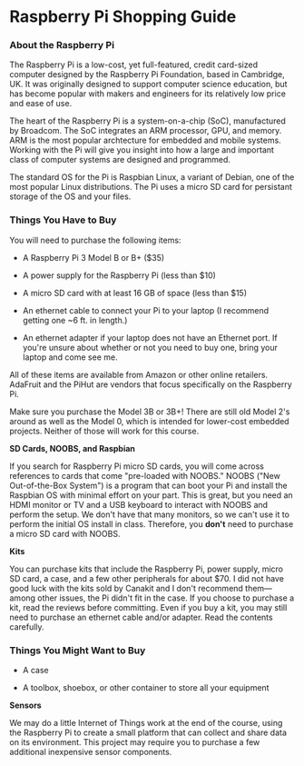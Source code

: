 # Raspberry Pi Shopping Guide

### About the Raspberry Pi

The Raspberry Pi is a low-cost, yet full-featured, credit card-sized computer designed by the Raspberry Pi Foundation, based in Cambridge, UK. It was originally designed to support computer science education, but has become popular with makers and engineers for its relatively low price and ease of use.

The heart of the Raspberry Pi is a system-on-a-chip (SoC), manufactured by Broadcom. The SoC integrates an ARM processor, GPU, and memory. ARM is the most popular archtecture for embedded and mobile systems. Working with the Pi will give you insight into how a large and important class of computer systems are designed and programmed.

The standard OS for the Pi is Raspbian Linux, a variant of Debian, one of the most popular Linux distributions. The Pi uses a micro SD card for persistant storage of the OS and your files.

### Things You Have to Buy

You will need to purchase the following items:

  - A Raspberry Pi 3 Model B or B+ ($35)
  
  - A power supply for the Raspberry Pi (less than $10)
  
  - A micro SD card with at least 16 GB of space (less than $15)

  - An ethernet cable to connect your Pi to your laptop (I recommend getting one ~6 ft. in length.)

  - An ethernet adapter if your laptop does not have an Ethernet port.  If you're unsure about whether or not you need to buy one, bring your laptop and come see me.

All of these items are available from Amazon or other online retailers. AdaFruit and the PiHut are vendors that focus specifically on the Raspberry Pi.

Make sure you purchase the Model 3B or 3B+! There are still old Model 2's around as well as the Model 0, which is intended for lower-cost embedded projects. Neither of those will work for this course.

**SD Cards, NOOBS, and Raspbian**

If you search for Raspberry Pi micro SD cards, you will come across references to cards that come "pre-loaded with NOOBS." NOOBS ("New Out-of-the-Box System") is a program that can boot your Pi and install the Raspbian OS with minimal effort on your part. This is great, but you need an HDMI monitor or TV and a USB keyboard to interact with NOOBS and perform the setup. We don't have that many monitors, so we can't use it to perform the initial OS install in class. Therefore, you **don't** need to purchase a micro SD card with NOOBS.

**Kits**

You can purchase kits that include the Raspberry Pi, power supply, micro SD card, a case, and a few other peripherals for about $70. I did not have good luck with the kits sold by Canakit and I don't recommend them&mdash;among other issues, the Pi didn't fit in the case. If you choose to purchase a kit, read the reviews before committing.  Even if you buy a kit, you may still need to purchase an ethernet cable and/or adapter.  Read the contents carefully.

### Things You Might Want to Buy
    
  - A case
  
  - A toolbox, shoebox, or other container to store all your equipment

**Sensors**

We may do a little Internet of Things work at the end of the course, using the Raspberry Pi to create a small platform that can collect and share data on its environment. This project may require you to purchase a few additional inexpensive sensor components.
